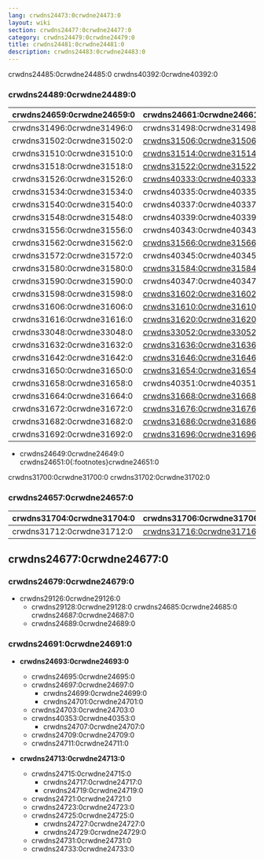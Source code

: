 ```yaml
---
lang: crwdns24473:0crwdne24473:0
layout: wiki
section: crwdns24477:0crwdne24477:0
category: crwdns24479:0crwdne24479:0
title: crwdns24481:0crwdne24481:0
description: crwdns24483:0crwdne24483:0
---
```


crwdns24485:0crwdne24485:0 crwdns40392:0crwdne40392:0

### crwdns24489:0crwdne24489:0

| crwdns24659:0crwdne24659:0 | crwdns24661:0crwdne24661:0                      | crwdns24663:0crwdne24663:0   | crwdns24665:0crwdne24665:0   |
| -------------------------- | ----------------------------------------------- | ---------------------------- | ---------------------------- |
| crwdns31496:0crwdne31496:0 | crwdns31498:0crwdne31498:0                      | `crwdns31500:0crwdne31500:0` |                              |
| crwdns31502:0crwdne31502:0 | [crwdns31506:0crwdne31506:0][stellads]          | `crwdns31508:0crwdne31508:0` |                              |
| crwdns31510:0crwdne31510:0 | [crwdns31514:0crwdne31514:0][a5200ds]           | `crwdns31516:0crwdne31516:0` |                              |
| crwdns31518:0crwdne31518:0 | [crwdns31522:0crwdne31522:0][a7800ds]           | `crwdns31524:0crwdne31524:0` |                              |
| crwdns31526:0crwdne31526:0 | [crwdns40333:0crwdne40333:0][a8ds]              | crwdns31532:0crwdne31532:0   |                              |
| crwdns31534:0crwdne31534:0 | crwdns40335:0crwdne40335:0                      | `crwdns31538:0crwdne31538:0` |                              |
| crwdns31540:0crwdne31540:0 | crwdns40337:0crwdne40337:0                      | crwdns31544:0crwdne31544:0   | crwdns31546:0crwdne31546:0   |
| crwdns31548:0crwdne31548:0 | crwdns40339:0crwdne40339:0                      | crwdns31552:0crwdne31552:0   | crwdns40341:0crwdne40341:0   |
| crwdns31556:0crwdne31556:0 | crwdns40343:0crwdne40343:0                      | `crwdns31560:0crwdne31560:0` |                              |
| crwdns31562:0crwdne31562:0 | [crwdns31566:0crwdne31566:0][gameyob]           | crwdns31568:0crwdne31568:0   | `crwdns31570:0crwdne31570:0` |
| crwdns31572:0crwdne31572:0 | crwdns40345:0crwdne40345:0                      | crwdns31576:0crwdne31576:0   | `crwdns31578:0crwdne31578:0` |
| crwdns31580:0crwdne31580:0 | [crwdns31584:0crwdne31584:0][s8ds]              | `crwdns31586:0crwdne31586:0` | `crwdns31588:0crwdne31588:0` |
| crwdns31590:0crwdne31590:0 | crwdns40347:0crwdne40347:0                      | `crwdns31594:0crwdne31594:0` | crwdns40349:0crwdne40349:0   |
| crwdns31598:0crwdne31598:0 | [crwdns31602:0crwdne31602:0][nintellivision]    | `crwdns31604:0crwdne31604:0` |                              |
| crwdns31606:0crwdne31606:0 | [crwdns31610:0crwdne31610:0][s8ds]              | `crwdns31612:0crwdne31612:0` | `crwdns31614:0crwdne31614:0` |
| crwdns31616:0crwdne31616:0 | [crwdns31620:0crwdne31620:0][ngpds]             | crwdns31622:0crwdne31622:0   | `crwdns31624:0crwdne31624:0` |
| crwdns33048:0crwdne33048:0 | [crwdns33052:0crwdne33052:0][fastvideodsplayer] | `crwdns31630:0crwdne31630:0` |                              |
| crwdns31632:0crwdne31632:0 | [crwdns31636:0crwdne31636:0][nesds]             | crwdns31638:0crwdne31638:0   | `crwdns31640:0crwdne31640:0` |
| crwdns31642:0crwdne31642:0 | [crwdns31646:0crwdne31646:0][nitrografx]        | `crwdns31648:0crwdne31648:0` |                              |
| crwdns31650:0crwdne31650:0 | [crwdns31654:0crwdne31654:0][rvidplayer]        | `crwdns31656:0crwdne31656:0` |                              |
| crwdns31658:0crwdne31658:0 | crwdns40351:0crwdne40351:0                      | `crwdns31662:0crwdne31662:0` |                              |
| crwdns31664:0crwdne31664:0 | [crwdns31668:0crwdne31668:0][colecods]          | `crwdns31670:0crwdne31670:0` |                              |
| crwdns31672:0crwdne31672:0 | [crwdns31676:0crwdne31676:0][snemulds]          | crwdns31678:0crwdne31678:0   | `crwdns31680:0crwdne31680:0` |
| crwdns31682:0crwdne31682:0 | [crwdns31686:0crwdne31686:0][nitroswan]         | crwdns31688:0crwdne31688:0   | crwdns31690:0crwdne31690:0   |
| crwdns31692:0crwdne31692:0 | [crwdns31696:0crwdne31696:0][tunavids]          | `crwdns31698:0crwdne31698:0` |                              |

- crwdns24649:0crwdne24649:0
crwdns24651:0{:footnotes}crwdne24651:0

crwdns31700:0crwdne31700:0 crwdns31702:0crwdne31702:0

### crwdns24657:0crwdne24657:0

| crwdns31704:0crwdne31704:0 | crwdns31706:0crwdne31706:0          | crwdns31708:0crwdne31708:0   | crwdns31710:0crwdne31710:0 |
| -------------------------- | ----------------------------------- | ---------------------------- | -------------------------- |
| crwdns31712:0crwdne31712:0 | [crwdns31716:0crwdne31716:0][neods] | `crwdns31718:0crwdne31718:0` | crwdns31720:0crwdne31720:0 |

## crwdns24677:0crwdne24677:0
### crwdns24679:0crwdne24679:0
- crwdns29126:0crwdne29126:0
   - crwdns29128:0crwdne29128:0 crwdns24685:0crwdne24685:0 crwdns24687:0crwdne24687:0
   - crwdns24689:0crwdne24689:0

### crwdns24691:0crwdne24691:0
- **crwdns24693:0crwdne24693:0**
   - crwdns24695:0crwdne24695:0
   - crwdns24697:0crwdne24697:0
      - crwdns24699:0crwdne24699:0
      - crwdns24701:0crwdne24701:0
   - crwdns24703:0crwdne24703:0
   - crwdns40353:0crwdne40353:0
      - crwdns24707:0crwdne24707:0
   - crwdns24709:0crwdne24709:0
   - crwdns24711:0crwdne24711:0

- **crwdns24713:0crwdne24713:0**
   - crwdns24715:0crwdne24715:0
      - crwdns24717:0crwdne24717:0
      - crwdns24719:0crwdne24719:0
   - crwdns24721:0crwdne24721:0
   - crwdns24723:0crwdne24723:0
   - crwdns24725:0crwdne24725:0
      - crwdns24727:0crwdne24727:0
      - crwdns24729:0crwdne24729:0
   - crwdns24731:0crwdne24731:0
   - crwdns24733:0crwdne24733:0


<!-- Links for tables -->
[^1]: crwdns24735:0crwdne24735:0
[^2]: crwdns24737:0crwdne24737:0
[^7]: crwdns40355:0crwdne40355:0
[^3]: crwdns40357:0crwdne40357:0
[^4]: crwdns40359:0crwdne40359:0
[^5]: crwdns40361:0crwdne40361:0
[^6]: crwdns40363:0crwdne40363:0

[a5200ds]: crwdns31512:0crwdne31512:0
[a7800ds]: crwdns31520:0crwdne31520:0
[a8ds]: crwdns40331:0crwdne40331:0
[colecods]: crwdns31666:0crwdne31666:0
[fastvideodsplayer]: crwdns33050:0crwdne33050:0
[gameyob]: crwdns31564:0crwdne31564:0
[nesds]: crwdns31634:0crwdne31634:0
[ngpds]: crwdns31618:0crwdne31618:0
[nitrografx]: crwdns31644:0crwdne31644:0
[nitroswan]: crwdns31684:0crwdne31684:0
[rvidplayer]: crwdns31652:0crwdne31652:0
[s8ds]: crwdns31582:0crwdne31582:0
[s8ds]: crwdns31608:0crwdne31608:0
[snemulds]: crwdns31674:0crwdne31674:0
[stellads]: crwdns31504:0crwdne31504:0
[neods]: crwdns31714:0crwdne31714:0
[nintellivision]: crwdns31600:0crwdne31600:0
[tunavids]: crwdns31694:0crwdne31694:0
